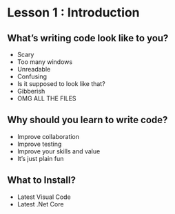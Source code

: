 # Lesson 1 : Introduction
## What’s writing code look like to you?

- Scary
- Too many windows
- Unreadable
- Confusing
- Is it supposed to look like that?
- Gibberish
- OMG ALL THE FILES

## Why should you learn to write code?

- Improve collaboration
- Improve testing
- Improve your skills and value
- It’s just plain fun

## What to Install?

- Latest Visual Code
- Latest .Net Core